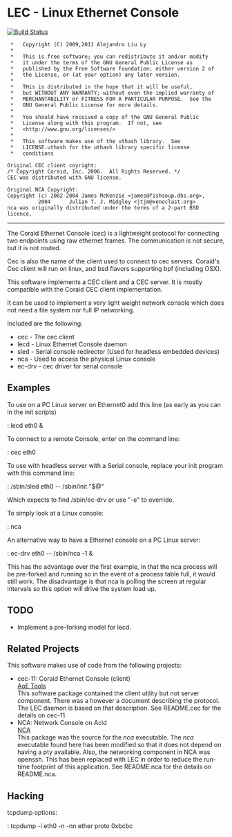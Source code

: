 LEC - Linux Ethernet Console
============================
[![Build Status](https://api.travis-ci.org/alejandroliu/lec.png?branch=master)](http://travis-ci.org/alejandroliu/lec)

```
 *   Copyright (C) 2009,2011 Alejandro Liu Ly
 *
 *   This is free software; you can redistribute it and/or modify
 *   it under the terms of the GNU General Public License as
 *   published by the Free Software Foundation; either version 2 of 
 *   the License, or (at your option) any later version.
 *
 *   THis is distributed in the hope that it will be useful,
 *   but WITHOUT ANY WARRANTY; without even the implied warranty of
 *   MERCHANTABILITY or FITNESS FOR A PARTICULAR PURPOSE.  See the
 *   GNU General Public License for more details.
 *
 *   You should have received a copy of the GNU General Public
 *   License along with this program.  If not, see 
 *   <http://www.gnu.org/licenses/>
 *
 *   This software makes use of the uthash library.  See
 *   LICENSE.uthash for the uthash library specific license
 *   conditions

Original CEC client coyright:
/* Copyright Coraid, Inc. 2006.  All Rights Reserved. */
CEC was distributed with GNU license.

Original NCA Copyright:
Copyright (c) 2002-2004 James McKenzie <james@fishsoup.dhs.org>,
	      2004      Julian T. J. Midgley <jtjm@xenoclast.org>
nca was originally distributed under the terms of a 2-part BSD licence,
```

* * *

The Coraid Ethernet Console (cec) is a lightweight protocol for
connecting two endpoints using raw ethernet frames.  The communication
is not secure, but it is not routed.

Cec is also the name of the client used to connect to cec servers.
Coraid's Cec client will run on linux, and bsd flavors supporting bpf
(including OSX).

This software implements a CEC client and a CEC server.  It is mostly
compatible with the Coraid CEC client implementation.

It can be used to implement a very light weight network console which
does not need a file system nor full IP networking.

Included are the following:

* cec - The cec client
* lecd - Linux Ethernet Console daemon
* sled - Serial console redirector (Used for headless embedded devices)
* nca - Used to access the physical Linux console
* ec-drv - cec driver for serial console

Examples
--------

To use on a PC Linux server on Ethernet0 add this line (as early as you 
can in the init scripts)

: lecd eth0 &

To connect to a remote Console, enter on the command line:

: cec eth0

To use with headless server with a Serial console, replace your init
program with this command line:

: /sbin/sled eth0 -- /sbin/init "$@"

Which expects to find /sbin/ec-drv or use "-e" to override.

To simply look at a Linux console:

: nca

An alternative way to have a Ethernet console on a PC Linux server:

: ec-drv eth0 -- /sbin/nca -1 &

This has the advantage over the first example, in that the nca process
will be pre-forked and running so in the event of a process table
full, it would still work. The disadvantage is that nca is polling the
screen at regular intervals so this option will drive the system load
up.

TODO
----

* Implement a pre-forking model for lecd.

Related Projects
----------------

This software makes use of code from the following projects:

* cec-11: Coraid Ethernet Console (client)  
  [AoE Tools](http://aoetools.sourceforge.net/)  
  This software package contained the client utility but not server
  component.  There was a however a document describing the protocol.
  The LEC daemon is based on that description.
  See README.cec for the details on cec-11.
* NCA: Network Console on Acid  
  [NCA](http://www.xenoclast.org/nca/)  
  This package was the source for the *nca* executable.  The *nca*
  executable found here has been modified so that it does not
  depend on having a pty available.  Also, the networking component
  in NCA was openssh.  This has been replaced with LEC in order to
  reduce the run-time footprint of this application.
  See README.nca for the details on README.nca.

Hacking
-------

tcpdump options:

: tcpdump -i eth0 -n -nn ether proto 0xbcbc
